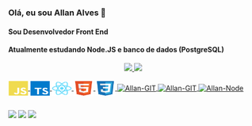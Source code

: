 ### Olá, eu sou Allan Alves 👋

#### Sou Desenvolvedor Front End

#### Atualmente estudando Node.JS e banco de dados (PostgreSQL)

<div styled="display: flex; ">
<div align="center" style="display: inline_block">
  <a href="https://github.com/allanalvescs">
  <img height="180em" src="https://github-readme-stats.vercel.app/api?username=allanalvescs&show_icons=true&theme=dracula&include_all_commits=true&count_private=true"/>
  <img height="180em" src="https://github-readme-stats.vercel.app/api/top-langs/?username=allanalvescs&layout=compact&langs_count=7&theme=dracula"/>
</div>

</div>
<div style="display: inline_block"><br>
  <img align="center" alt="Allan-Js" height="30" width="40" src="https://raw.githubusercontent.com/devicons/devicon/master/icons/javascript/javascript-plain.svg">
  <img align="center" alt="Allan-Ts" height="30" width="40" src="https://raw.githubusercontent.com/devicons/devicon/master/icons/typescript/typescript-plain.svg">
  <img align="center" alt="Allan-React" height="30" width="40" src="https://raw.githubusercontent.com/devicons/devicon/master/icons/react/react-original.svg">
  <img align="center" alt="Allan-HTML" height="30" width="40" src="https://raw.githubusercontent.com/devicons/devicon/master/icons/html5/html5-original.svg">
  <img align="center" alt="Allan-CSS" height="30" width="40" src="https://raw.githubusercontent.com/devicons/devicon/master/icons/css3/css3-original.svg">
  <img align="center" alt="Allan-GIT" height="30" width="40" src="https://cdn.jsdelivr.net/gh/devicons/devicon/icons/git/git-original.svg" />
  <img align="center" alt="Allan-GIT" height="30" width="40" src="https://cdn.jsdelivr.net/gh/devicons/devicon/icons/redux/redux-original.svg" />
  <img align="center" alt="Allan-Node" height="30" width="40" src="https://cdn.jsdelivr.net/gh/devicons/devicon/icons/nodejs/nodejs-original.svg" />
          
</div>
</div>

##
<div> 
  <a href = "allanalcarsou2@gmail.com"><img src="https://img.shields.io/badge/-Gmail-%23333?style=for-the-badge&logo=gmail&logoColor=white" target="_blank"></a>
  <a href="https://www.linkedin.com/in/allan-alves-19b64a1b5" target="_blank"><img src="https://img.shields.io/badge/-LinkedIn-%230077B5?style=for-the-badge&logo=linkedin&logoColor=white" target="_blank"></a> 
   <a href="https://www.instagram.com/allan.17alves" target="_blank"><img src="https://img.shields.io/badge/-Instagram-%23E4405F?style=for-the-badge&logo=instagram&logoColor=white" target="_blank"></a>
 </div>  
  
